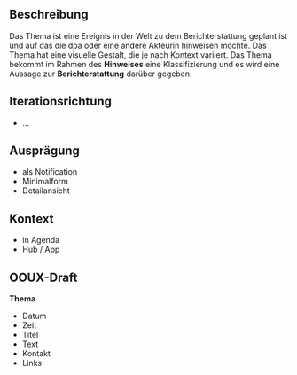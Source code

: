 ## Beschreibung
Das Thema ist eine Ereignis in der Welt zu dem Berichterstattung geplant ist und auf das die dpa oder eine andere Akteurin hinweisen möchte.  Das Thema hat eine visuelle Gestalt, die je nach Kontext variiert. Das Thema bekommt im Rahmen des **Hinweises** eine Klassifizierung und es wird eine  Aussage zur **Berichterstattung** darüber gegeben.


## Iterationsrichtung
* …


## Ausprägung
* als Notification
* Minimalform
* Detailansicht




## Kontext
* in Agenda
* Hub / App



## OOUX-Draft
**Thema**
* Datum
* Zeit
* Titel
* Text
* Kontakt
* Links

